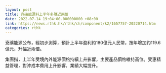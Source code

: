 ```yaml
---
layout: post
title: 兗礦能源料上半年多賺近兩倍
date: 2022-07-14 19:04:00.000000000 +08:00
link: https://news.rthk.hk/rthk/ch/component/k2/1657757-20220714.htm
categories: rthk
---
```


兗礦能源公布，經初步測算，預計上半年盈利約180億元人民幣，按年增加約119.6億元，升幅近兩倍。

集團指，上半年受境內外能源價格持續上升影響，主要產品價格維持高位。受惠精益管理，對沖成本費用上升影響，業績大幅提升。
